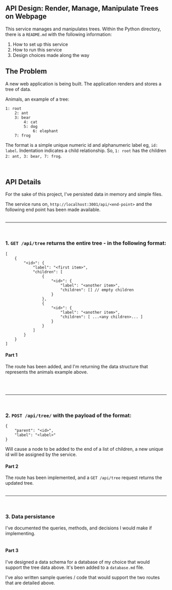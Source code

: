 ## API Design: Render, Manage, Manipulate Trees on Webpage

This service manages and manipulates trees.
Within the Python directory, there is a `README.md` with the following information:
1. How to set up this service
2. How to run this service
3. Design choices made along the way

## The Problem

A new web application is being built. The application renders and stores a tree of data.

Animals, an example of a tree:

```
1: root
    2: ant
    3: bear
        4: cat
        5: dog
            6: elephant
    7: frog
```

The format is a simple unique numeric id and alphanumeric label eg, `id: label`. Indentation indicates a child relationship. So, `1: root` has the children `2: ant, 3: bear, 7: frog`.

&nbsp;
## API Details

For the sake of this project, I've persisted data in memory and simple files.

The service runs on, `http://localhost:3001/api/<end-point>` and the following end point has been made available.
<br><br>

---
<br>

### 1. `GET /api/tree` returns the entire tree - in the following format:

```
[
    {
        "<id>": {
            "label": "<first item>",
            "children": [
                {
                    "<id>": {
                        "label": "<another item>",
                        "children": [] // empty children
                    }
                },
                {
                    "<id>": {
                        "label": "<another item>",
                        "children": [ ...<any children>... ]
                    }
                }
            ]
        }
    }
]
```

#### Part 1

The route has been added, and I'm returning the data structure that represents the animals example above.

<br><br>

---
<br>

### 2. `POST /api/tree/` with the payload of the format:

```
{
    "parent": "<id>",
    "label": "<label>"
}
```

Will cause a node to be added to the end of a list of children, a new unique id will be assigned by the service.

#### Part 2

The route has been implemented, and a `GET /api/tree` request returns the updated tree.
<br><br>

---

<br>

### 3. Data persistance

I've documented the queries, methods, and decisions I would make if implementing. 
<br><br>

#### Part 3

I've designed a data schema for a database of my choice that would support the tree data above. It's been added to a `database.md` file.

I've also written sample queries / code that would support the two routes that are detailed above.
